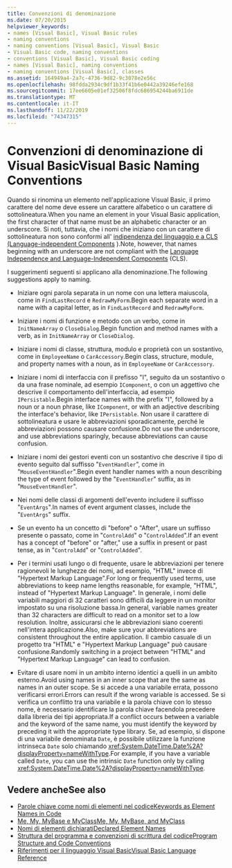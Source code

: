 ```yaml
---
title: Convenzioni di denominazione
ms.date: 07/20/2015
helpviewer_keywords:
- names [Visual Basic], Visual Basic rules
- naming conventions
- naming conventions [Visual Basic], Visual Basic
- Visual Basic code, naming conventions
- conventions [Visual Basic], Visual Basic coding
- names [Visual Basic], naming conventions
- naming conventions [Visual Basic], classes
ms.assetid: 164949a4-2a7c-4736-9d82-9c3078e2e56c
ms.openlocfilehash: 98fdda2934c9df1b33f41b6e0442a39246efe168
ms.sourcegitcommit: 17ee6605e01ef32506f8fdc686954244ba6911de
ms.translationtype: MT
ms.contentlocale: it-IT
ms.lasthandoff: 11/22/2019
ms.locfileid: "74347315"
---
```

# <a name="visual-basic-naming-conventions"></a><span data-ttu-id="b3ed3-102">Convenzioni di denominazione di Visual Basic</span><span class="sxs-lookup"><span data-stu-id="b3ed3-102">Visual Basic Naming Conventions</span></span>
<span data-ttu-id="b3ed3-103">Quando si rinomina un elemento nell'applicazione Visual Basic, il primo carattere del nome deve essere un carattere alfabetico o un carattere di sottolineatura.</span><span class="sxs-lookup"><span data-stu-id="b3ed3-103">When you name an element in your Visual Basic application, the first character of that name must be an alphabetic character or an underscore.</span></span> <span data-ttu-id="b3ed3-104">Si noti, tuttavia, che i nomi che iniziano con un carattere di sottolineatura non sono conformi all' [indipendenza del linguaggio e a CLS (Language-independent Components](../../../standard/language-independence-and-language-independent-components.md) ).</span><span class="sxs-lookup"><span data-stu-id="b3ed3-104">Note, however, that names beginning with an underscore are not compliant with the [Language Independence and Language-Independent Components](../../../standard/language-independence-and-language-independent-components.md) (CLS).</span></span>  
  
 <span data-ttu-id="b3ed3-105">I suggerimenti seguenti si applicano alla denominazione.</span><span class="sxs-lookup"><span data-stu-id="b3ed3-105">The following suggestions apply to naming.</span></span>  
  
- <span data-ttu-id="b3ed3-106">Iniziare ogni parola separata in un nome con una lettera maiuscola, come in `FindLastRecord` e `RedrawMyForm`.</span><span class="sxs-lookup"><span data-stu-id="b3ed3-106">Begin each separate word in a name with a capital letter, as in `FindLastRecord` and `RedrawMyForm`.</span></span>  
  
- <span data-ttu-id="b3ed3-107">Iniziare i nomi di funzione e metodo con un verbo, come in `InitNameArray` o `CloseDialog`.</span><span class="sxs-lookup"><span data-stu-id="b3ed3-107">Begin function and method names with a verb, as in `InitNameArray` or `CloseDialog`.</span></span>  
  
- <span data-ttu-id="b3ed3-108">Iniziare i nomi di classe, struttura, modulo e proprietà con un sostantivo, come in `EmployeeName` o `CarAccessory`.</span><span class="sxs-lookup"><span data-stu-id="b3ed3-108">Begin class, structure, module, and property names with a noun, as in `EmployeeName` or `CarAccessory`.</span></span>  
  
- <span data-ttu-id="b3ed3-109">Iniziare i nomi di interfaccia con il prefisso "I", seguito da un sostantivo o da una frase nominale, ad esempio `IComponent`, o con un aggettivo che descrive il comportamento dell'interfaccia, ad esempio `IPersistable`.</span><span class="sxs-lookup"><span data-stu-id="b3ed3-109">Begin interface names with the prefix "I", followed by a noun or a noun phrase, like `IComponent`, or with an adjective describing the interface's behavior, like `IPersistable`.</span></span> <span data-ttu-id="b3ed3-110">Non usare il carattere di sottolineatura e usare le abbreviazioni sporadicamente, perché le abbreviazioni possono causare confusione.</span><span class="sxs-lookup"><span data-stu-id="b3ed3-110">Do not use the underscore, and use abbreviations sparingly, because abbreviations can cause confusion.</span></span>  
  
- <span data-ttu-id="b3ed3-111">Iniziare i nomi dei gestori eventi con un sostantivo che descrive il tipo di evento seguito dal suffisso "`EventHandler`", come in "`MouseEventHandler`".</span><span class="sxs-lookup"><span data-stu-id="b3ed3-111">Begin event handler names with a noun describing the type of event followed by the "`EventHandler`" suffix, as in "`MouseEventHandler`".</span></span>  
  
- <span data-ttu-id="b3ed3-112">Nei nomi delle classi di argomenti dell'evento includere il suffisso "`EventArgs`".</span><span class="sxs-lookup"><span data-stu-id="b3ed3-112">In names of event argument classes, include the "`EventArgs`" suffix.</span></span>  
  
- <span data-ttu-id="b3ed3-113">Se un evento ha un concetto di "before" o "After", usare un suffisso presente o passato, come in "`ControlAdd`" o "`ControlAdded`".</span><span class="sxs-lookup"><span data-stu-id="b3ed3-113">If an event has a concept of "before" or "after," use a suffix in present or past tense, as in "`ControlAdd`" or "`ControlAdded`".</span></span>  
  
- <span data-ttu-id="b3ed3-114">Per i termini usati lungo o di frequente, usare le abbreviazioni per tenere ragionevoli le lunghezze dei nomi, ad esempio, "HTML" invece di "Hypertext Markup Language".</span><span class="sxs-lookup"><span data-stu-id="b3ed3-114">For long or frequently used terms, use abbreviations to keep name lengths reasonable, for example, "HTML", instead of "Hypertext Markup Language".</span></span> <span data-ttu-id="b3ed3-115">In generale, i nomi delle variabili maggiori di 32 caratteri sono difficili da leggere in un monitor impostato su una risoluzione bassa.</span><span class="sxs-lookup"><span data-stu-id="b3ed3-115">In general, variable names greater than 32 characters are difficult to read on a monitor set to a low resolution.</span></span> <span data-ttu-id="b3ed3-116">Inoltre, assicurarsi che le abbreviazioni siano coerenti nell'intera applicazione.</span><span class="sxs-lookup"><span data-stu-id="b3ed3-116">Also, make sure your abbreviations are consistent throughout the entire application.</span></span> <span data-ttu-id="b3ed3-117">Il cambio casuale di un progetto tra "HTML" e "Hypertext Markup Language" può causare confusione.</span><span class="sxs-lookup"><span data-stu-id="b3ed3-117">Randomly switching in a project between "HTML" and "Hypertext Markup Language" can lead to confusion.</span></span>  
  
- <span data-ttu-id="b3ed3-118">Evitare di usare nomi in un ambito interno identici a quelli in un ambito esterno.</span><span class="sxs-lookup"><span data-stu-id="b3ed3-118">Avoid using names in an inner scope that are the same as names in an outer scope.</span></span> <span data-ttu-id="b3ed3-119">Se si accede a una variabile errata, possono verificarsi errori.</span><span class="sxs-lookup"><span data-stu-id="b3ed3-119">Errors can result if the wrong variable is accessed.</span></span> <span data-ttu-id="b3ed3-120">Se si verifica un conflitto tra una variabile e la parola chiave con lo stesso nome, è necessario identificare la parola chiave facendola precedere dalla libreria dei tipi appropriata.</span><span class="sxs-lookup"><span data-stu-id="b3ed3-120">If a conflict occurs between a variable and the keyword of the same name, you must identify the keyword by preceding it with the appropriate type library.</span></span> <span data-ttu-id="b3ed3-121">Se, ad esempio, si dispone di una variabile denominata `Date`, è possibile utilizzare la funzione intrinseca `Date` solo chiamando <xref:System.DateTime.Date%2A?displayProperty=nameWithType>.</span><span class="sxs-lookup"><span data-stu-id="b3ed3-121">For example, if you have a variable called `Date`, you can use the intrinsic `Date` function only by calling <xref:System.DateTime.Date%2A?displayProperty=nameWithType>.</span></span>  
  
## <a name="see-also"></a><span data-ttu-id="b3ed3-122">Vedere anche</span><span class="sxs-lookup"><span data-stu-id="b3ed3-122">See also</span></span>

- [<span data-ttu-id="b3ed3-123">Parole chiave come nomi di elementi nel codice</span><span class="sxs-lookup"><span data-stu-id="b3ed3-123">Keywords as Element Names in Code</span></span>](../../../visual-basic/programming-guide/program-structure/keywords-as-element-names-in-code.md)
- [<span data-ttu-id="b3ed3-124">Me, My, MyBase e MyClass</span><span class="sxs-lookup"><span data-stu-id="b3ed3-124">Me, My, MyBase, and MyClass</span></span>](../../../visual-basic/programming-guide/program-structure/me-my-mybase-and-myclass.md)
- [<span data-ttu-id="b3ed3-125">Nomi di elementi dichiarati</span><span class="sxs-lookup"><span data-stu-id="b3ed3-125">Declared Element Names</span></span>](../../../visual-basic/programming-guide/language-features/declared-elements/declared-element-names.md)
- [<span data-ttu-id="b3ed3-126">Struttura del programma e convenzioni di scrittura del codice</span><span class="sxs-lookup"><span data-stu-id="b3ed3-126">Program Structure and Code Conventions</span></span>](../../../visual-basic/programming-guide/program-structure/program-structure-and-code-conventions.md)
- [<span data-ttu-id="b3ed3-127">Riferimenti per il linguaggio Visual Basic</span><span class="sxs-lookup"><span data-stu-id="b3ed3-127">Visual Basic Language Reference</span></span>](../../../visual-basic/language-reference/index.md)
